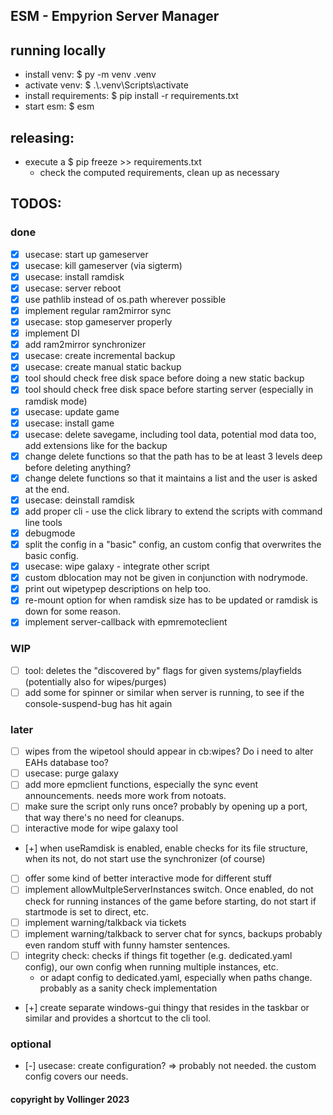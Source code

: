 ## ESM - Empyrion Server Manager


## running locally
* install venv: $ py -m venv .venv
* activate venv: $ .\\.venv\Scripts\activate
* install requirements: $ pip install -r requirements.txt
* start esm: $ esm

## releasing:
* execute a $ pip freeze >> requirements.txt
  * check the computed requirements, clean up as necessary

## TODOS:
### done
- [x] usecase: start up gameserver
- [x] usecase: kill gameserver (via sigterm)
- [x] usecase: install ramdisk
- [x] usecase: server reboot
- [x] use pathlib instead of os.path wherever possible
- [x] implement regular ram2mirror sync
- [x] usecase: stop gameserver properly
- [x] implement DI
- [x] add ram2mirror synchronizer
- [x] usecase: create incremental backup
- [x] usecase: create manual static backup
- [x] tool should check free disk space before doing a new static backup
- [x] tool should check free disk space before starting server (especially in ramdisk mode)
- [x] usecase: update game
- [x] usecase: install game
- [x] usecase: delete savegame, including tool data, potential mod data too, add extensions like for the backup
- [x] change delete functions so that the path has to be at least 3 levels deep before deleting anything?
- [x] change delete functions so that it maintains a list and the user is asked at the end.
- [x] usecase: deinstall ramdisk
- [x] add proper cli - use the click library to extend the scripts with command line tools
- [x] debugmode
- [x] split the config in a "basic" config, an custom config that overwrites the basic config.
- [x] usecase: wipe galaxy - integrate other script
- [x] custom dblocation may not be given in conjunction with nodrymode.
- [x] print out wipetypep descriptions on help too.
- [x] re-mount option for when ramdisk size has to be updated or ramdisk is down for some reason.
- [x] implement server-callback with epmremoteclient

### WIP
- [ ] tool: deletes the "discovered by" flags for given systems/playfields (potentially also for wipes/purges)
- [ ] add some for spinner or similar when server is running, to see if the console-suspend-bug has hit again

### later
- [ ] wipes from the wipetool should appear in cb:wipes? Do i need to alter EAHs database too?
- [ ] usecase: purge galaxy
- [ ] add more epmclient functions, especially the sync event announcements. needs more work from notoats.
- [ ] make sure the script only runs once? probably by opening up a port, that way there's no need for cleanups.
- [ ] interactive mode for wipe galaxy tool
- [+] when useRamdisk is enabled, enable checks for its file structure, when its not, do not start use the synchronizer (of course)
- [ ] offer some kind of better interactive mode for different stuff
- [ ] implement allowMultpleServerInstances switch. Once enabled, do not check for running instances of the game before starting, do not start if startmode is set to direct, etc.
- [ ] implement warning/talkback via tickets
- [ ] implement warning/talkback to server chat for syncs, backups probably even random stuff with funny hamster sentences.
- [ ] integrity check: checks if things fit together (e.g. dedicated.yaml config), our own config when running multiple instances, etc.
    * or adapt config to dedicated.yaml, especially when paths change. probably as a sanity check implementation
- [+] create separate windows-gui thingy that resides in the taskbar or similar and provides a shortcut to the cli tool.

### optional
- [-] usecase: create configuration? => probably not needed. the custom config covers our needs.

#### copyright by Vollinger 2023